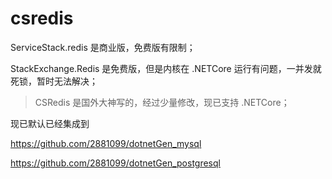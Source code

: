 # csredis

ServiceStack.redis 是商业版，免费版有限制；

StackExchange.Redis 是免费版，但是内核在 .NETCore 运行有问题，一并发就死锁，暂时无法解决；

 > CSRedis 是国外大神写的，经过少量修改，现已支持 .NETCore；

现已默认已经集成到

https://github.com/2881099/dotnetGen_mysql

https://github.com/2881099/dotnetGen_postgresql
